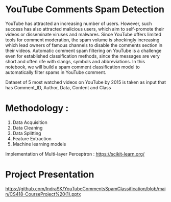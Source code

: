 # YouTube Comments Spam Detection

YouTube has attracted an increasing number of users. However, such success has also attracted malicious users, which aim to self-promote their videos or disseminate viruses and malwares. Since YouTube offers limited tools for comment moderation, the spam volume is shockingly increasing which lead owners of famous channels to disable the comments section in their videos. Automatic comment spam filtering on YouTube is a challenge even for established classification methods, since the messages are very short and often rife with slangs, symbols and abbreviations. In this notebook, we will build a spam comment classification model to automatically filter spams in YouTube comment.

Dataset of 5 most watched videos on YouTube by 2015 is taken as input that has Comment_ID, Author, Data, Content and Class

# Methodology :

1. Data Acquisition
2. Data Cleaning
3. Data Splitting
4. Feature Extraction
5. Machine learning models

Implementation of Multi-layer Perceptron : https://scikit-learn.org/

# Project Presentation

https://github.com/IndraSK/YouTubeCommentsSpamClassification/blob/main/CS418-CourseProject%20(1).pptx



